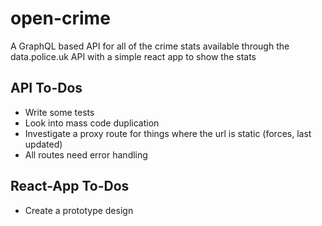 # open-crime

A GraphQL based API for all of the crime stats available through the data.police.uk API with a simple react app to show the stats

## API To-Dos

- Write some tests
- Look into mass code duplication
- Investigate a proxy route for things where the url is static (forces, last updated)
- All routes need error handling

## React-App To-Dos

- Create a prototype design
